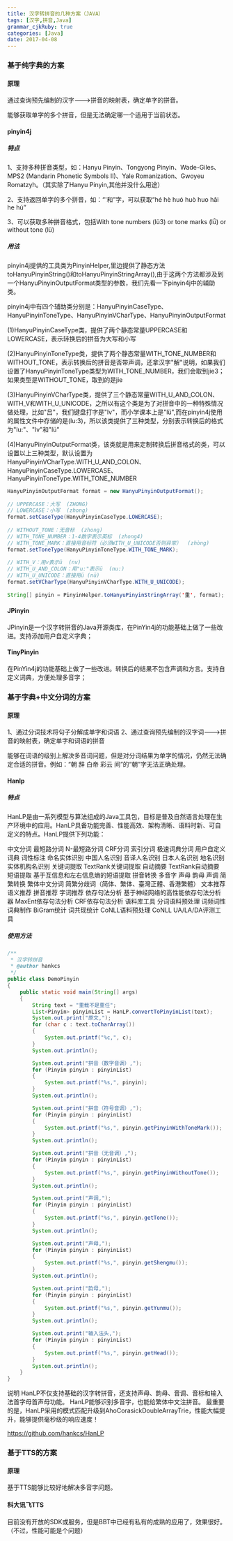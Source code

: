 ```yaml
---
title: 汉字转拼音的几种方案（JAVA）
tags: [汉字,拼音,Java]
grammar_cjkRuby: true
categories: [Java]
date: 2017-04-08
---
```



### 基于纯字典的方案

#### 原理

通过查询预先编制的汉字--->拼音的映射表，确定单字的拼音。

能够获取单字的多个拼音，但是无法确定哪一个适用于当前状态。

#### pinyin4j

##### 特点

1、支持多种拼音类型，如：Hanyu Pinyin、Tongyong Pinyin、Wade-Giles、MPS2 (Mandarin Phonetic Symbols II)、Yale Romanization、Gwoyeu Romatzyh。（其实除了Hanyu Pinyin,其他并没什么用途）

2、支持返回单字的多个拼音，如：“'和”字，可以获取“hé hè huó huò huo hāi he hú”

3、可以获取多种拼音格式，包括With tone numbers (lü3) or tone marks (lǚ) or without tone (lü)

##### 用法
pinyin4j提供的工具类为PinyinHelper,里边提供了静态方法toHanyuPinyinString()和toHanyuPinyinStringArray(),由于这两个方法都涉及到一个HanyuPinyinOutputFormat类型的参数，我们先看一下pinyin4j中的辅助类。

pinyin4j中有四个辅助类分别是：HanyuPinyinCaseType、HanyuPinyinToneType、HanyuPinyinVCharType、HanyuPinyinOutputFormat

(1)HanyuPinyinCaseType类，提供了两个静态常量UPPERCASE和LOWERCASE，表示转换后的拼音为大写和小写

(2)HanyuPinyinToneType类，提供了两个静态常量WITH_TONE_NUMBER和WITHOUT_TONE，表示转换后的拼音是否带声调，还拿汉字"解"说明，如果我们设置了HanyuPinyinToneType类型为WITH_TONE_NUMBER，我们会取到jie3；如果类型是WITHOUT_TONE，取到的是jie

(3)HanyuPinyinVCharType类，提供了三个静态常量WITH_U_AND_COLON、WITH_V和WITH_U_UNICODE，之所以有这个类是为了对拼音中的一种特殊情况做处理，比如"吕"，我们键盘打字是"lv"，而小学课本上是"lü",而在pinyin4j使用的属性文件中存储的是(lu:3)，所以该类提供了三种类型，分别表示转换后的格式为"lu:"、"lv"和"lü"

(4)HanyuPinyinOutputFormat类，该类就是用来定制转换后拼音格式的类，可以设置以上三种类型，默认设置为 HanyuPinyinVCharType.WITH_U_AND_COLON、 HanyuPinyinCaseType.LOWERCASE、 HanyuPinyinToneType.WITH_TONE_NUMBER
```java
HanyuPinyinOutputFormat format = new HanyuPinyinOutputFormat();  
  
// UPPERCASE：大写  (ZHONG)  
// LOWERCASE：小写  (zhong)  
format.setCaseType(HanyuPinyinCaseType.LOWERCASE);  
  
// WITHOUT_TONE：无音标  (zhong)  
// WITH_TONE_NUMBER：1-4数字表示英标  (zhong4)  
// WITH_TONE_MARK：直接用音标符（必须WITH_U_UNICODE否则异常）  (zhòng)  
format.setToneType(HanyuPinyinToneType.WITH_TONE_MARK);  
  
// WITH_V：用v表示ü  (nv)  
// WITH_U_AND_COLON：用"u:"表示ü  (nu:)  
// WITH_U_UNICODE：直接用ü (nü)  
format.setVCharType(HanyuPinyinVCharType.WITH_U_UNICODE);  
          
String[] pinyin = PinyinHelper.toHanyuPinyinStringArray('重', format);  
```
####  JPinyin
JPinyin是一个汉字转拼音的Java开源类库，在PinYin4j的功能基础上做了一些改进。支持添加用户自定义字典；

#### TinyPinyin

在PinYin4j的功能基础上做了一些改进。转换后的结果不包含声调和方言。支持自定义词典，方便处理多音字；

### 基于字典+中文分词的方案
#### 原理
1、通过分词技术将句子分解成单字和词语
2、通过查询预先编制的汉字词--->拼音的映射表，确定单字和词语的拼音

能够在词语的级别上解决多音词问题，但是对分词结果为单字的情况，仍然无法确定合适的拼音。例如：“朝 辞 白帝 彩云 间”的“朝”字无法正确处理。
#### Hanlp
##### 特点
HanLP是由一系列模型与算法组成的Java工具包，目标是普及自然语言处理在生产环境中的应用。HanLP具备功能完善、性能高效、架构清晰、语料时新、可自定义的特点。HanLP提供下列功能：

中文分词
最短路分词
N-最短路分词
CRF分词
索引分词
极速词典分词
用户自定义词典
词性标注
命名实体识别
中国人名识别
音译人名识别
日本人名识别
地名识别
实体机构名识别
关键词提取
TextRank关键词提取
自动摘要
TextRank自动摘要
短语提取
基于互信息和左右信息熵的短语提取
拼音转换
多音字
声母
韵母
声调
简繁转换
繁体中文分词
简繁分歧词（简体、繁体、臺灣正體、香港繁體）
文本推荐
语义推荐
拼音推荐
字词推荐
依存句法分析
基于神经网络的高性能依存句法分析器
MaxEnt依存句法分析
CRF依存句法分析
语料库工具
分词语料预处理
词频词性词典制作
BiGram统计
词共现统计
CoNLL语料预处理
CoNLL UA/LA/DA评测工具

##### 使用方法
```java
/**
 * 汉字转拼音
 * @author hankcs
 */
public class DemoPinyin
{
    public static void main(String[] args)
    {
        String text = "重载不是重任";
        List<Pinyin> pinyinList = HanLP.convertToPinyinList(text);
        System.out.print("原文,");
        for (char c : text.toCharArray())
        {
            System.out.printf("%c,", c);
        }
        System.out.println();

        System.out.print("拼音（数字音调）,");
        for (Pinyin pinyin : pinyinList)
        {
            System.out.printf("%s,", pinyin);
        }
        System.out.println();

        System.out.print("拼音（符号音调）,");
        for (Pinyin pinyin : pinyinList)
        {
            System.out.printf("%s,", pinyin.getPinyinWithToneMark());
        }
        System.out.println();

        System.out.print("拼音（无音调）,");
        for (Pinyin pinyin : pinyinList)
        {
            System.out.printf("%s,", pinyin.getPinyinWithoutTone());
        }
        System.out.println();

        System.out.print("声调,");
        for (Pinyin pinyin : pinyinList)
        {
            System.out.printf("%s,", pinyin.getTone());
        }
        System.out.println();

        System.out.print("声母,");
        for (Pinyin pinyin : pinyinList)
        {
            System.out.printf("%s,", pinyin.getShengmu());
        }
        System.out.println();

        System.out.print("韵母,");
        for (Pinyin pinyin : pinyinList)
        {
            System.out.printf("%s,", pinyin.getYunmu());
        }
        System.out.println();

        System.out.print("输入法头,");
        for (Pinyin pinyin : pinyinList)
        {
            System.out.printf("%s,", pinyin.getHead());
        }
        System.out.println();
    }
}
```
说明
HanLP不仅支持基础的汉字转拼音，还支持声母、韵母、音调、音标和输入法首字母首声母功能。
HanLP能够识别多音字，也能给繁体中文注拼音。
最重要的是，HanLP采用的模式匹配升级到AhoCorasickDoubleArrayTrie，性能大幅提升，能够提供毫秒级的响应速度！

https://github.com/hankcs/HanLP

### 基于TTS的方案
#### 原理

基于TTS能够比较好地解决多音字问题。

#### 科大讯飞TTS

目前没有开放的SDK或服务，但是BBT中已经有私有的成熟的应用了，效果很好。（不过，性能可能是个问题）